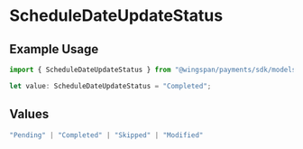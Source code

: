# ScheduleDateUpdateStatus

## Example Usage

```typescript
import { ScheduleDateUpdateStatus } from "@wingspan/payments/sdk/models/shared";

let value: ScheduleDateUpdateStatus = "Completed";
```

## Values

```typescript
"Pending" | "Completed" | "Skipped" | "Modified"
```